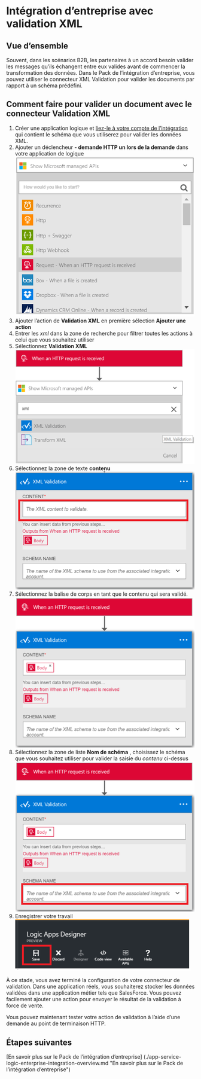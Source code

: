 <properties 
    pageTitle="Vue d’ensemble de la validation XML dans le Pack de l’intégration d’entreprise | Service d’application Microsoft Azure | Microsoft Azure" 
    description="Apprenez comment fonctionne la validation dans les applications Enterprise Integration Pack et logique" 
    services="logic-apps" 
    documentationCenter=".net,nodejs,java"
    authors="msftman" 
    manager="erikre" 
    editor="cgronlun"/>

<tags 
    ms.service="logic-apps" 
    ms.workload="integration" 
    ms.tgt_pltfrm="na" 
    ms.devlang="na" 
    ms.topic="article" 
    ms.date="07/08/2016" 
    ms.author="deonhe"/>

# <a name="enterprise-integration-with-xml-validation"></a>Intégration d’entreprise avec validation XML

## <a name="overview"></a>Vue d’ensemble
Souvent, dans les scénarios B2B, les partenaires à un accord besoin valider les messages qu’ils échangent entre eux valides avant de commencer la transformation des données. Dans le Pack de l’intégration d’entreprise, vous pouvez utiliser le connecteur XML Validation pour valider les documents par rapport à un schéma prédéfini.  

## <a name="how-to-validate-a-document-with-the-xml-validation-connector"></a>Comment faire pour valider un document avec le connecteur Validation XML
1. Créer une application logique et [liez-le à votre compte de l’intégration](./app-service-logic-enterprise-integration-accounts.md "apprendre à lier un compte de l’intégration à une application logique") qui contient le schéma que vous utiliserez pour valider les données XML.
2. Ajouter un déclencheur **- demande HTTP un lors de la demande** dans votre application de logique  
![](./media/app-service-logic-enterprise-integration-xml/xml-1.png)    
3. Ajouter l’action de **Validation XML** en première sélection **Ajouter une action**  
4. Entrer les *xml* dans la zone de recherche pour filtrer toutes les actions à celui que vous souhaitez utiliser 
5. Sélectionnez **Validation XML**     
![](./media/app-service-logic-enterprise-integration-xml/xml-2.png)   
6. Sélectionnez la zone de texte **contenu**  
![](./media/app-service-logic-enterprise-integration-xml/xml-1-5.png)
7. Sélectionnez la balise de corps en tant que le contenu qui sera validé.   
![](./media/app-service-logic-enterprise-integration-xml/xml-3.png)  
8. Sélectionnez la zone de liste **Nom de schéma** , choisissez le schéma que vous souhaitez utiliser pour valider la saisie du *contenu* ci-dessus     
![](./media/app-service-logic-enterprise-integration-xml/xml-4.png) 
9. Enregistrer votre travail  
![](./media/app-service-logic-enterprise-integration-xml/xml-5.png) 

À ce stade, vous avez terminé la configuration de votre connecteur de validation. Dans une application réels, vous souhaiterez stocker les données validées dans une application métier tels que SalesForce. Vous pouvez facilement ajouter une action pour envoyer le résultat de la validation à force de vente. 

Vous pouvez maintenant tester votre action de validation à l’aide d’une demande au point de terminaison HTTP.  

## <a name="next-steps"></a>Étapes suivantes

[En savoir plus sur le Pack de l’intégration d’entreprise] (./app-service-logic-enterprise-integration-overview.md "En savoir plus sur le Pack de l’intégration d’entreprise")   